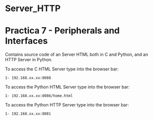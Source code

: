# Server_HTTP
# Practica 7 - Peripherals and Interfaces

Contains source code of an Server HTML both in C and Python, and an HTTP Server in Python.


  To access the C HTML Server type into the browser bar: 

    1- 192.168.xx.xx:8088

  To access the Python HTML Server type into the browser bar: 

    1- 192.168.xx.xx:8086/home.html

  To access the Python HTTP Server type into the browser bar:

    1- 192.168.xx.xx:8081
